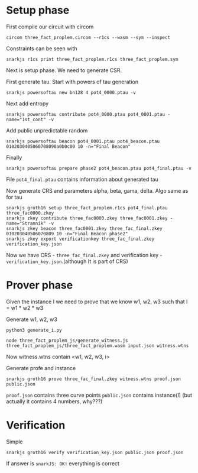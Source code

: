 # Setup phase

First compile our circuit with circom

`circom three_fact_proplem.circom --r1cs --wasm --sym --inspect`

Constraints can be seen with 

`snarkjs r1cs print three_fact_proplem.r1cs three_fact_proplem.sym`

Next is setup phase. We need to generate CSR. 

First generate tau. Start with powers of tau generation

`snarkjs powersoftau new bn128 4 pot4_0000.ptau -v`

Next add entropy

`snarkjs powersoftau contribute pot4_0000.ptau pot4_0001.ptau -name="1st_cont" -v`

Add public unpredictable random

`snarkjs powersoftau beacon pot4_0001.ptau pot4_beacon.ptau 0102030405060708090a0b0c00 10 -n="Final Beacon"`

Finally

`snarkjs powersoftau prepare phase2 pot4_beacon.ptau pot4_final.ptau -v`

File `pot4_final.ptau` contains information about generated tau

Now generate CRS and parameters alpha, beta, gama, delta. Algo same as for tau

```
snarkjs groth16 setup three_fact_proplem.r1cs pot4_final.ptau three_fac0000.zkey
snarkjs zkey contribute three_fac0000.zkey three_fac0001.zkey -name="Strannik" -v
snarkjs zkey beacon three_fac0001.zkey three_fac_final.zkey 010203040506070809 10 -n="Final Beacon phase2"
snarkjs zkey export verificationkey three_fac_final.zkey verification_key.json
```

Now we have CRS - `three_fac_final.zkey` and verification key - `verification_key.json`.(although It is part of CRS)

# Prover phase

Given the instance I we need to prove that we know w1, w2, w3 such that I = w1 * w2 * w3

Generate w1, w2, w3

`python3 generate_i.py`


`node three_fact_proplem_js/generate_witness.js three_fact_proplem_js/three_fact_proplem.wasm input.json witness.wtns`

Now witness.wtns contain <w1, w2, w3, i>

Generate profe and instance

`snarkjs groth16 prove three_fac_final.zkey witness.wtns proof.json public.json`

`proof.json` contains three curve points
`public.json` contains instance(I) (but actually it contains 4 numbers, why???)

# Verification
Simple

`snarkjs groth16 verify verification_key.json public.json proof.json`

If answer is `snarkJS: OK!` everything is correct
